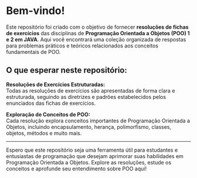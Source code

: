 # Bem-vindo!

Este repositório foi criado com o objetivo de fornecer **resoluções de fichas de exercícios** das disciplinas de **Programação Orientada a Objetos (POO) 1 e 2 em JAVA**. Aqui você encontrará uma coleção organizada de respostas para problemas práticos e teóricos relacionados aos conceitos fundamentais de POO.

## O que esperar neste repositório:

**Resoluções de Exercícios Estruturadas:**  
Todas as resoluções de exercícios são apresentadas de forma clara e estruturada, seguindo as diretrizes e padrões estabelecidos pelos enunciados das fichas de exercícios.

**Exploração de Conceitos de POO:**  
Cada resolução explora conceitos importantes de Programação Orientada a Objetos, incluindo encapsulamento, herança, polimorfismo, classes, objetos, métodos e muito mais.

---

Espero que este repositório seja uma ferramenta útil para estudantes e entusiastas de programação que desejam aprimorar suas habilidades em Programação Orientada a Objetos. Explore as resoluções, estude os conceitos e aprofunde seu entendimento sobre POO aqui!
